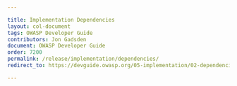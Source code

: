 ```yaml
---

title: Implementation Dependencies
layout: col-document
tags: OWASP Developer Guide
contributors: Jon Gadsden
document: OWASP Developer Guide
order: 7200
permalink: /release/implementation/dependencies/
redirect_to: https://devguide.owasp.org/05-implementation/02-dependencies/

---
```

